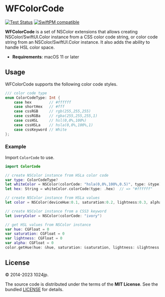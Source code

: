 
WFColorCode
=============================

[![Test Status](https://github.com/1024jp/WFColorCode/workflows/Test/badge.svg)](https://github.com/1024jp/WFColorCode/actions)
[![SwiftPM compatible](https://img.shields.io/badge/SwiftPM-✔-4BC51D.svg?style=flat)](https://swift.org/package-manager/)

__WFColorCode__ is a set of NSColor extensions that allows creating NSColor/SwiftUI.Color instance from a CSS color code string, or color code string from an NSColor/SwiftUI.Color instance. It also adds the ability to handle HSL color space.

* __Requirements__: macOS 11 or later



Usage
-----------------------------

WFColorCode supports the following color code styles.

```swift
/// color code type
enum ColorCodeType: Int {
    case hex        // #ffffff
    case shortHex   // #fff
    case cssRGB     // rgb(255,255,255)
    case cssRGBa    // rgba(255,255,255,1)
    case cssHSL     // hsl(0,0%,100%)
    case cssHSLa    // hsla(0,0%,100%,1)
    case cssKeyword // White
};
```

### Example

Import `ColorCode` to use.

```swift
import ColorCode

// create NSColor instance from HSLa color code
var type: ColorCodeType?
let whiteColor = NSColor(colorCode: "hsla(0,0%,100%,0.5)", type: &type)
let hex: String = whiteColor.colorCode(type: .hex)  // => "#ffffff"

// create NSColor instance from HSLa values
let color = NSColor(deviceHue:0.1, saturation:0.2, lightness:0.3, alpha:1.0)

// create NSColor instance from a CSS3 keyword
let ivoryColor = NSColor(colorCode: "ivory")

// get HSL values from NSColor instance
var hue: CGFloat = 0
var saturation: CGFloat = 0
var lightness: CGFloat = 0
var alpha: CGFloat = 0
color.getHue(hue: &hue, saturation: &saturation, lightness: &lightness, alpha: &alpha)
```



License
-----------------------------

© 2014-2023 1024jp.

The source code is distributed under the terms of the __MIT License__. See the bundled [LICENSE](LICENSE) for details.
